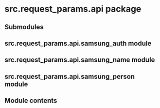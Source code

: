 # src.request_params.api package

## Submodules

## src.request_params.api.samsung_auth module

## src.request_params.api.samsung_name module

## src.request_params.api.samsung_person module

## Module contents
